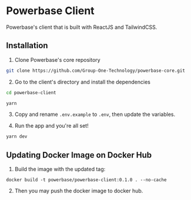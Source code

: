 # Powerbase Client

Powerbase's client that is built with ReactJS and TailwindCSS.

## Installation

1. Clone Powerbase's core repository

```bash
git clone https://github.com/Group-One-Technology/powerbase-core.git
```

2. Go to the client's directory and install the dependencies

```bash
cd powerbase-client

yarn
```

3. Copy and rename `.env.example` to `.env`, then update the variables.

4. Run the app and you're all set!

```bash
yarn dev
```

## Updating Docker Image on Docker Hub

1. Build the image with the updated tag:

```
docker build -t powerbase/powerbase-client:0.1.0 . --no-cache
```

2. Then you may push the docker image to docker hub.